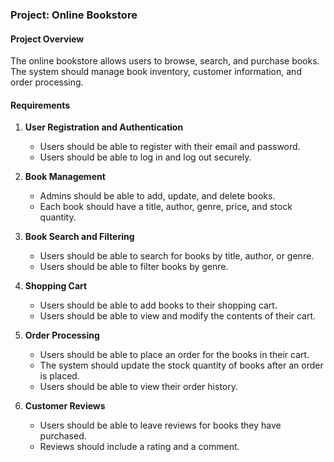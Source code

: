 ### Project: Online Bookstore

#### Project Overview
The online bookstore allows users to browse, search, and purchase books. 
The system should manage book inventory, customer information, and order processing.

#### Requirements

1. **User Registration and Authentication**
    - Users should be able to register with their email and password.
    - Users should be able to log in and log out securely.

2. **Book Management**
    - Admins should be able to add, update, and delete books.
    - Each book should have a title, author, genre, price, and stock quantity.

3. **Book Search and Filtering**
    - Users should be able to search for books by title, author, or genre.
    - Users should be able to filter books by genre.

4. **Shopping Cart**
    - Users should be able to add books to their shopping cart.
    - Users should be able to view and modify the contents of their cart.

5. **Order Processing**
    - Users should be able to place an order for the books in their cart.
    - The system should update the stock quantity of books after an order is placed.
    - Users should be able to view their order history.

6. **Customer Reviews**
    - Users should be able to leave reviews for books they have purchased.
    - Reviews should include a rating and a comment.